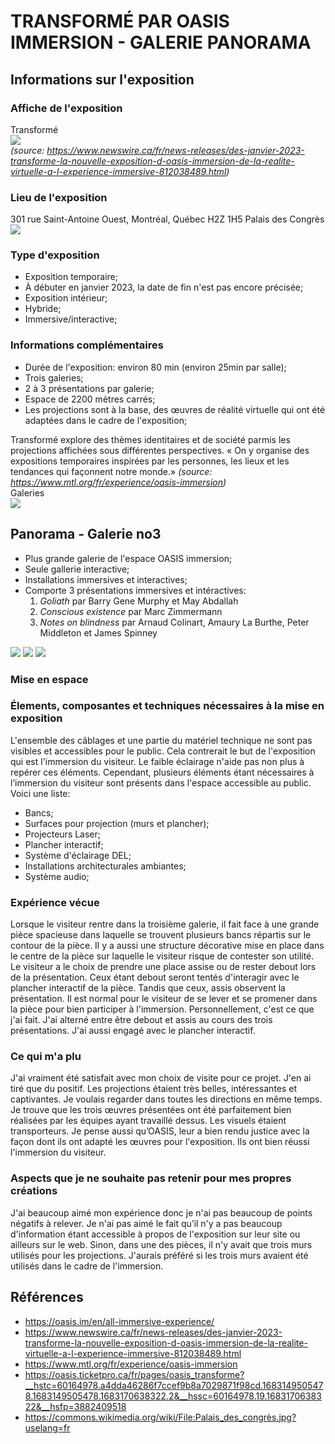 # TRANSFORMÉ PAR OASIS IMMERSION - GALERIE PANORAMA

## Informations sur l'exposition
### Affiche de l'exposition
Transformé
<br>
<img src="https://github.com/jejed8/-H23_V13_inspirations_DUVERSEAU/blob/main/visite_individuelle_transforme_OASIS/medias/transforme_affiche_expo_582x900.png">
<br>
*(source: https://www.newswire.ca/fr/news-releases/des-janvier-2023-transforme-la-nouvelle-exposition-d-oasis-immersion-de-la-realite-virtuelle-a-l-experience-immersive-812038489.html)*

### Lieu de l'exposition
301 rue Saint-Antoine Ouest, Montréal, Québec H2Z 1H5
Palais des Congrès
<br>
<img src="https://github.com/jejed8/-H23_V13_inspirations_DUVERSEAU/blob/main/visite_individuelle_transforme_OASIS/medias/palais_des_congres.png">
<br>

### Type d'exposition
- Exposition temporaire;
- À débuter en janvier 2023, la date de fin n'est pas encore précisée;
- Exposition intérieur;
- Hybride;
- Immersive/interactive;

### Informations complémentaires
- Durée de l'exposition: environ 80 min (environ 25min par salle);
- Trois galeries;
- 2 à 3 présentations par galerie;
- Espace de 2200 mètres carrés;
- Les projections sont à la base, des œuvres de réalité virtuelle qui ont été adaptées dans le cadre de l'exposition;

Transformé explore des thèmes identitaires et de société parmis les projections affichées sous différentes perspectives. 
« On y organise des expositions temporaires inspirées par les personnes, les lieux et les tendances qui façonnent notre monde.»
*(source: https://www.mtl.org/fr/experience/oasis-immersion)*
<br>
Galeries
<br>
<img src="https://github.com/jejed8/-H23_V13_inspirations_DUVERSEAU/blob/main/visite_individuelle_transforme_OASIS/medias/affiche_galeries_transforme.png">
<br>

## Panorama - Galerie no3
- Plus grande galerie de l'espace OASIS immersion;
- Seule gallerie interactive;  
- Installations immersives et interactives;
- Comporte 3 présentations immersives et intéractives:
    1. *Goliath* par Barry Gene Murphy et May Abdallah
    2. *Conscious existence* par Marc Zimmermann
    3. *Notes on blindness* par Arnaud Colinart, Amaury La Burthe, Peter Middleton et James Spinney
<div style="display:inline-block">
    <img src="https://github.com/jejed8/-H23_V13_inspirations_DUVERSEAU/blob/main/visite_individuelle_transforme_OASIS/medias/cartel_goliath_transforme.png">
    <img src="https://github.com/jejed8/-H23_V13_inspirations_DUVERSEAU/blob/main/visite_individuelle_transforme_OASIS/medias/cartel_conscious_existence_transforme.png">
    <img src="https://github.com/jejed8/-H23_V13_inspirations_DUVERSEAU/blob/main/visite_individuelle_transforme_OASIS/medias/cartel_notes_on_blindness_transforme.png">
</div>

### Mise en espace

### Élements, composantes et techniques nécessaires à la mise en exposition
L'ensemble des câblages et une partie du matériel technique ne sont pas visibles et accessibles pour le public. Cela contrerait le but de l'exposition qui est l'immersion du visiteur. Le faible éclairage n'aide pas non plus à repérer ces éléments. Cependant, plusieurs éléments étant nécessaires à l’immersion du visiteur sont présents dans l'espace accessible au public. Voici une liste:
- Bancs;
- Surfaces pour projection (murs et plancher);
- Projecteurs Laser;
- Plancher interactif;
- Système d'éclairage DEL;
- Installations architecturales ambiantes;
- Système audio;

### Expérience vécue 
Lorsque le visiteur rentre dans la troisième galerie, il fait face à une grande pièce spacieuse dans laquelle se trouvent plusieurs bancs répartis sur le contour de la pièce. Il y a aussi une structure décorative mise en place dans le centre de la pièce sur laquelle le visiteur risque de contester son utilité. Le visiteur a le choix de prendre une place assise ou de rester debout lors de la présentation. Ceux étant debout seront tentés d'interagir avec le plancher interactif de la pièce. Tandis que ceux, assis observent la présentation. Il est normal pour le visiteur de se lever et se promener dans la pièce pour bien participer à l'immersion. Personnellement, c'est ce que j'ai fait. J'ai alterné entre être debout et assis au cours des trois présentations. J'ai aussi engagé avec le plancher interactif.

### Ce qui m'a plu
J'ai vraiment été satisfait avec mon choix de visite pour ce projet. J'en ai tiré que du positif. Les projections étaient très belles, intéressantes et captivantes. Je voulais regarder dans toutes les directions en même temps. Je trouve que les trois œuvres présentées ont été parfaitement bien réalisées par les équipes ayant travaillé dessus. Les visuels étaient transporteurs. Je pense aussi qu’OASIS, leur a bien rendu justice avec la façon dont ils ont adapté les œuvres pour l'exposition. Ils ont bien réussi l'immersion du visiteur.

### Aspects que je ne souhaite pas retenir pour mes propres créations
J'ai beaucoup aimé mon expérience donc je n'ai pas beaucoup de points négatifs à relever. Je n'ai pas aimé le fait qu’il n'y a pas beaucoup d'information étant accessible à propos de l'exposition sur leur site ou ailleurs sur le web. Sinon, dans une des pièces, il n'y avait que trois murs utilisés pour les projections. J'aurais préféré si les trois murs avaient été utilisés dans le cadre de l'immersion.

## Références
- https://oasis.im/en/all-immersive-experience/
- https://www.newswire.ca/fr/news-releases/des-janvier-2023-transforme-la-nouvelle-exposition-d-oasis-immersion-de-la-realite-virtuelle-a-l-experience-immersive-812038489.html
- https://www.mtl.org/fr/experience/oasis-immersion
- https://oasis.ticketpro.ca/fr/pages/oasis_transforme?__hstc=60164978.a4dda46286f7ccef9b8a7029871f98cd.1683149505478.1683149505478.1683170638322.2&__hssc=60164978.19.1683170638322&__hsfp=3882409518
- https://commons.wikimedia.org/wiki/File:Palais_des_congrès.jpg?uselang=fr
  
  
